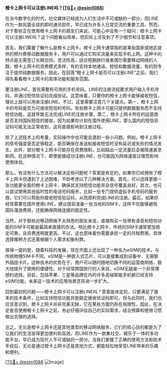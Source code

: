 **橙卡上网卡可以注册LINE吗？[[TG💪+ @esim1088](https://t.me/s/esim1088)]**

在当今数字化的时代，社交媒体已经成为人们生活中不可或缺的一部分。而LINE作为一款风靡全球的即时通讯软件，早已成为许多人日常交流的重要工具。然而，对于那些正在使用橙卡上网卡的朋友们来说，可能心中会有一个疑问：橙卡上网卡可以注册LINE吗？这个问题看似简单，但实际上涉及到了不少细节和注意事项。

首先，我们需要了解什么是橙卡上网卡。橙卡上网卡通常指的是某些国家或地区提供的预付费移动数据服务卡，用户可以通过它购买流量来实现手机上网。这种卡的特点是无需签订长期合同，灵活性高，适合短期旅行或者偶尔需要移动网络的人群。橙卡上网卡的资费模式多样，有的支持本地通话、短信和数据流量，有的则专注于提供纯数据服务。因此，在回答“橙卡上网卡是否可以注册LINE”之前，我们得先看看橙卡上网卡的具体功能和服务范围。

要注册LINE，首先需要有可用的手机号码。LINE的注册流程要求用户输入手机号码，并通过短信验证码完成验证。这意味着，只要你的橙卡上网卡能够接收短信，理论上就可以用来注册LINE。不过，这里需要注意几个关键点。第一，橙卡上网卡的号码是否为可接收短信的号码。有些橙卡上网卡可能只提供数据服务而不支持短信功能，这就导致无法完成LINE的注册步骤。第二，橙卡上网卡所在的运营商是否支持国际短信的接收。因为如果你计划在国外使用LINE，那么国内的短信验证码可能无法正常收到，这将直接影响到注册过程。

除了上述技术上的考量，实际操作中也可能会遇到一些小问题。例如，橙卡上网卡的信号强度是否足够稳定，能否确保在发送和接收短信时没有延迟或失败的情况发生。此外，部分橙卡上网卡可能存在资费限制，比如超出一定流量后会被限速甚至断网。在这种情况下，即使能够成功注册LINE，也可能因为网络速度过慢而影响使用体验。

那么，有没有什么方法可以解决这些问题呢？答案是肯定的。如果你已经拥有了橙卡上网卡但遇到了上述困难，不妨考虑以下几种解决方案。首先，可以选择更换一张功能更全面的橙卡上网卡，确保其支持短信功能并且信号覆盖良好。其次，也可以尝试使用其他临时性的电话号码服务，比如一些专门提供虚拟手机号码的服务商，它们可以帮助你接收短信验证码，从而顺利完成LINE的注册。最后，如果你经常需要在国外使用LINE，建议提前准备一张当地的SIM卡，这样不仅能够避免国际漫游费用，还能确保网络连接的稳定性。

当然，对于那些对移动网络不太熟悉的朋友来说，直接购买一张带有语音和短信功能的SIM卡可能是最简单直接的办法。相比橙卡上网卡，传统的SIM卡通常更加稳定可靠，且资费透明度更高。不过，这也意味着你需要承担一定的月租费用，具体选择哪种方式还需根据个人需求权衡利弊。

值得一提的是，随着科技的发展，现在市面上还出现了一种名为eSIM的技术。与传统物理SIM卡不同，eSIM是一种嵌入式芯片，可以直接集成到设备中，无需额外插拔卡片。这种技术的优势在于，用户可以随时随地切换不同的运营商网络，极大地提升了使用的便捷性。对于经常跨国旅行的人来说，eSIM无疑是一个非常理想的选择。目前，包括苹果、三星等品牌在内的许多高端智能手机都已经支持eSIM功能，未来这一技术的应用场景还将进一步扩大。

回到最初的问题——橙卡上网卡可以注册LINE吗？答案是肯定的，只要满足了基本的技术条件，比如支持短信功能并能稳定接收验证码即可。但与此同时，我们也应该意识到，橙卡上网卡并非完美无缺，它在某些方面仍存在局限性。因此，在决定是否使用橙卡上网卡之前，务必仔细评估自己的实际需求，结合预算和使用习惯做出合理的选择。

总之，无论是橙卡上网卡还是其他类型的移动网络服务，它们的核心目的都是为了让我们的生活变得更加便利和高效。而LINE作为一款集社交、娱乐于一体的多功能平台，早已成为现代人不可或缺的一部分。当我们掌握了正确的使用方法和技术手段后，无论是通过橙卡上网卡还是其他方式，都能轻松地享受LINE带来的乐趣和便利。

[[TG💪+ @esim1088](https://t.me/s/esim1088) ![Image](https://i.postimg.cc/4NQfJmqS/Snipaste-2025-05-13-00-14-12.png)]